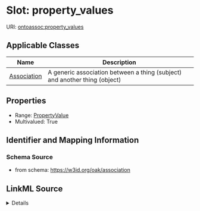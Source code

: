 # Slot: property_values

URI: [ontoassoc:property_values](https://w3id.org/oak/association/property_values)



<!-- no inheritance hierarchy -->




## Applicable Classes

| Name | Description |
| --- | --- |
[Association](Association.md) | A generic association between a thing (subject) and another thing (object)






## Properties

* Range: [PropertyValue](PropertyValue.md)
* Multivalued: True








## Identifier and Mapping Information







### Schema Source


* from schema: https://w3id.org/oak/association




## LinkML Source

<details>
```yaml
name: property_values
from_schema: https://w3id.org/oak/association
rank: 1000
multivalued: true
alias: property_values
domain_of:
- Association
range: PropertyValue
inlined: true

```
</details>